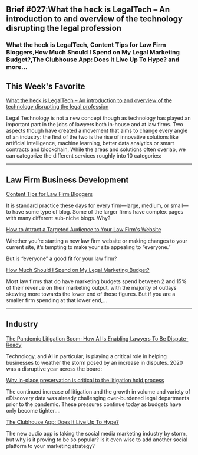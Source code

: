 
## Brief #027:What the heck is LegalTech – An introduction to and overview of the technology disrupting the legal profession

### What the heck is LegalTech, Content Tips for Law Firm Bloggers,How Much Should I Spend on My Legal Marketing Budget?,The Clubhouse App: Does It Live Up To Hype? and more...

## This Week's Favorite

[What the heck is LegalTech – An introduction to and overview of the technology disrupting the legal profession](https://www.planetcompliance.com/what-the-heck-is-legaltech-an-introduction-to-and-overview-of-the-technology-disrupting-the-legal-profession/) 

Legal Technology is not a new concept though as technology has played an important part in the jobs of lawyers both in-house and at law firms. Two aspects though have created a movement that aims to change every angle of an industry: the first of the two is the rise of innovative solutions like artificial intelligence, machine learning, better data analytics or smart contracts and blockchain, While the areas and solutions often overlap, we can categorize the different services roughly into 10 categories:

----

## Law Firm Business Development

[Content Tips for Law Firm Bloggers](https://www.onlinelegalmarketing.com/legal-marketing/content-tips-law-firm-bloggers/)

It is standard practice these days for every firm—large, medium, or small—to have some type of blog. Some of the larger firms have complex pages with many different sub-niche blogs. Why? 

[How to Attract a Targeted Audience to Your Law Firm's Website](https://www.lawlytics.com/blog/attract-targeted-audience-website/)

Whether you’re starting a new law firm website or making changes to your current site, it’s tempting to make your site appealing to “everyone.”

But is “everyone” a good fit for your law firm?

[How Much Should I Spend on My Legal Marketing Budget?](https://www.lawyer-monthly.com/2021/07/how-much-should-i-spend-on-my-legal-marketing-budget/)

Most law firms that do have marketing budgets spend between 2 and 15% of their revenue on their marketing output, with the majority of outlays skewing more towards the lower end of those figures. But if you are a smaller firm spending at that lower end,...


----

## Industry

[The Pandemic Litigation Boom: How AI Is Enabling Lawyers To Be Dispute-Ready](https://www.lawyer-monthly.com/2021/07/the-pandemic-litigation-boom-how-ai-is-enabling-lawyers-to-be-dispute-ready/)

Technology, and AI in particular, is playing a critical role in helping businesses to weather the storm posed by an increase in disputes. 2020 was a disruptive year across the board: 

[Why in-place preservation is critical to the litigation hold process](https://blogs.opentext.com/why-in-place-preservation-is-critical-to-the-litigation-hold-process/)

The continued increase of litigation and the growth in volume and variety of eDiscovery data was already challenging over-burdened legal departments prior to the pandemic. These pressures continue today as budgets have only become tighter....

[The Clubhouse App: Does It Live Up To Hype?](https://abovethelaw.com/2021/07/the-clubhouse-app-does-it-live-up-to-hype/)

The new audio app is taking the social media marketing industry by storm, but why is it proving to be so popular? Is it even wise to add another social platform to your marketing strategy?

 
